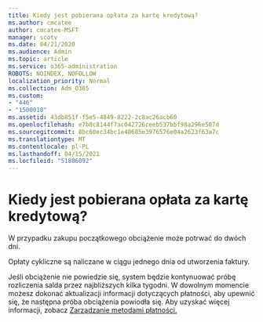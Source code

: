 ```yaml
---
title: Kiedy jest pobierana opłata za kartę kredytową?
ms.author: cmcatee
author: cmcatee-MSFT
manager: scotv
ms.date: 04/21/2020
ms.audience: Admin
ms.topic: article
ms.service: o365-administration
ROBOTS: NOINDEX, NOFOLLOW
localization_priority: Normal
ms.collection: Adm_O365
ms.custom:
- "446"
- "1500018"
ms.assetid: 43db851f-f5e5-4849-8222-2c8ac26acb60
ms.openlocfilehash: e7b8c8144f7ac042726ceeb537bbf98a296e507d
ms.sourcegitcommit: 8bc60ec34bc1e40685e3976576e04a2623f63a7c
ms.translationtype: MT
ms.contentlocale: pl-PL
ms.lasthandoff: 04/15/2021
ms.locfileid: "51806092"
---
```

# <a name="when-is-my-credit-card-charged"></a>Kiedy jest pobierana opłata za kartę kredytową?

W przypadku zakupu początkowego obciążenie może potrwać do dwóch dni.
  
Opłaty cykliczne są naliczane w ciągu jednego dnia od utworzenia faktury.
  
Jeśli obciążenie nie powiedzie się, system będzie kontynuować próbę rozliczenia salda przez najbliższych kilka tygodni. W dowolnym momencie możesz dokonać aktualizacji informacji dotyczących płatności, aby upewnić się, że następna próba obciążenia powiodła się. Aby uzyskać więcej informacji, zobacz [Zarządzanie metodami płatności.](https://docs.microsoft.com/microsoft-365/commerce/billing-and-payments/manage-payment-methods)